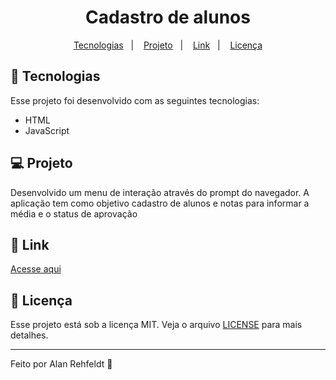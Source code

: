 <h1 align="center">
  Cadastro de alunos
</h1>

<p align="center">
  <a href="#-tecnologias">Tecnologias</a>&nbsp;&nbsp;&nbsp;|&nbsp;&nbsp;&nbsp;
  <a href="#-projeto">Projeto</a>&nbsp;&nbsp;&nbsp;|&nbsp;&nbsp;&nbsp;
  <a href="#-link">Link</a>&nbsp;&nbsp;&nbsp;|&nbsp;&nbsp;&nbsp;
  <a href="#memo-licença">Licença</a>
</p>

## 🚀 Tecnologias

Esse projeto foi desenvolvido com as seguintes tecnologias:

- HTML
- JavaScript

## 💻 Projeto

Desenvolvido um menu de interação através do prompt do navegador. A aplicação tem como objetivo cadastro de alunos e notas para informar a média e o status de aprovação

## 🔗 Link
[Acesse aqui](https://alanrehfeldt.github.io/ExplorerStage04-Menu_notas/)

## :memo: Licença

Esse projeto está sob a licença MIT. Veja o arquivo [LICENSE](LICENSE.md) para mais detalhes.

---

Feito por Alan Rehfeldt :wave:
